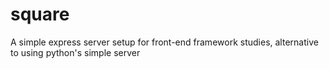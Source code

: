 # square
A simple express server setup for front-end framework studies, alternative to using python's simple server
